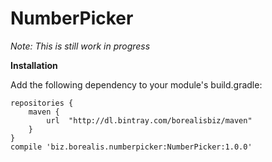 # NumberPicker

_Note: This is still work in progress_

**Installation**

Add the following dependency to your module's build.gradle:

    repositories {
        maven {
            url  "http://dl.bintray.com/borealisbiz/maven"
        }
    }
    compile 'biz.borealis.numberpicker:NumberPicker:1.0.0'